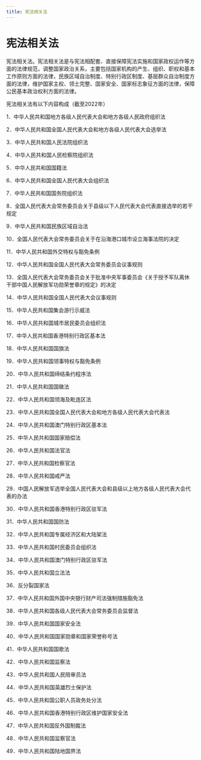 ```yaml
---
title: 宪法相关法
---
```


# 宪法相关法

宪法相关法。宪法相关法是与宪法相配套、直接保障宪法实施和国家政权运作等方面的法律规范，调整国家政治关系，主要包括国家机构的产生、组织、职权和基本工作原则方面的法律，民族区域自治制度、特别行政区制度、基层群众自治制度方面的法律，维护国家主权、领土完整、国家安全、国家标志象征方面的法律，保障公民基本政治权利方面的法律。

宪法相关法有以下内容构成（截至2022年）

1．中华人民共和国地方各级人民代表大会和地方各级人民政府组织法

2．中华人民共和国全国人民代表大会和地方各级人民代表大会选举法

3．中华人民共和国人民法院组织法

4．中华人民共和国人民检察院组织法

5．中华人民共和国国籍法

6．中华人民共和国全国人民代表大会组织法

7．中华人民共和国国务院组织法

8．全国人民代表大会常务委员会关于县级以下人民代表大会代表直接选举的若干规定

9．中华人民共和国民族区域自治法

10．全国人民代表大会常务委员会关于在沿海港口城市设立海事法院的决定

11．中华人民共和国外交特权与豁免条例

12．中华人民共和国全国人民代表大会常务委员会议事规则

13．全国人民代表大会常务委员会关于批准中央军事委员会《关于授予军队离休干部中国人民解放军功勋荣誉章的规定》的决定

14．中华人民共和国全国人民代表大会议事规则

15．中华人民共和国集会游行示威法

16．中华人民共和国城市居民委员会组织法

17．中华人民共和国香港特别行政区基本法

18．中华人民共和国国旗法

19．中华人民共和国领事特权与豁免条例

20．中华人民共和国缔结条约程序法

21．中华人民共和国国徽法

22．中华人民共和国领海及毗连区法

23．中华人民共和国全国人民代表大会和地方各级人民代表大会代表法

24．中华人民共和国澳门特别行政区基本法

25．中华人民共和国国家赔偿法

26．中华人民共和国法官法

27．中华人民共和国检察官法

28．中华人民共和国戒严法

29．中国人民解放军选举全国人民代表大会和县级以上地方各级人民代表大会代表的办法

30．中华人民共和国香港特别行政区驻军法

31．中华人民共和国国防法

32．中华人民共和国专属经济区和大陆架法

33．中华人民共和国村民委员会组织法

34．中华人民共和国澳门特别行政区驻军法

35．中华人民共和国立法法

36．反分裂国家法

37．中华人民共和国外国中央银行财产司法强制措施豁免法

38．中华人民共和国各级人民代表大会常务委员会监督法

39．中华人民共和国国家安全法

40．中华人民共和国国家勋章和国家荣誉称号法

41．中华人民共和国国歌法

42．中华人民共和国监察法

43．中华人民共和国人民陪审员法

44．中华人民共和国英雄烈士保护法

45．中华人民共和国公职人员政务处分法

46．中华人民共和国香港特别行政区维护国家安全法

47．中华人民共和国反外国制裁法

48．中华人民共和国监察官法

49．中华人民共和国陆地国界法
